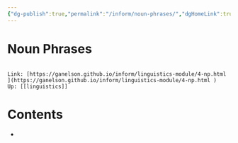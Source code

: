 ```yaml
---
{"dg-publish":true,"permalink":"/inform/noun-phrases/","dgHomeLink":true,"dgPassFrontmatter":false}
---
```


# Noun Phrases
```ad-info

Link: [https://ganelson.github.io/inform/linguistics-module/4-np.html ](https://ganelson.github.io/inform/linguistics-module/4-np.html )
Up: [[linguistics]]
```

# Contents
- 